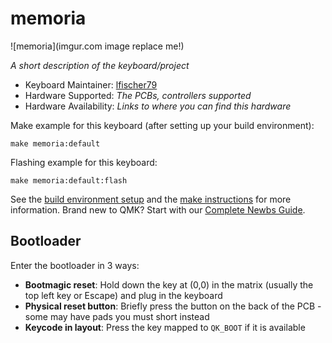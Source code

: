 # memoria

![memoria](imgur.com image replace me!)

*A short description of the keyboard/project*

* Keyboard Maintainer: [lfischer79](https://github.com/lfischer79)
* Hardware Supported: *The PCBs, controllers supported*
* Hardware Availability: *Links to where you can find this hardware*

Make example for this keyboard (after setting up your build environment):

    make memoria:default

Flashing example for this keyboard:

    make memoria:default:flash

See the [build environment setup](https://docs.qmk.fm/#/getting_started_build_tools) and the [make instructions](https://docs.qmk.fm/#/getting_started_make_guide) for more information. Brand new to QMK? Start with our [Complete Newbs Guide](https://docs.qmk.fm/#/newbs).

## Bootloader

Enter the bootloader in 3 ways:

* **Bootmagic reset**: Hold down the key at (0,0) in the matrix (usually the top left key or Escape) and plug in the keyboard
* **Physical reset button**: Briefly press the button on the back of the PCB - some may have pads you must short instead
* **Keycode in layout**: Press the key mapped to `QK_BOOT` if it is available
